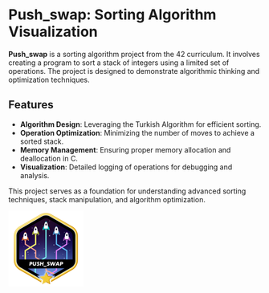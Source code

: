 # Push_swap: Sorting Algorithm Visualization

**Push_swap** is a sorting algorithm project from the 42 curriculum. It involves creating a program to sort a stack of integers using a limited set of operations. The project is designed to demonstrate algorithmic thinking and optimization techniques.

## Features

- **Algorithm Design**: Leveraging the Turkish Algorithm for efficient sorting.
- **Operation Optimization**: Minimizing the number of moves to achieve a sorted stack.
- **Memory Management**: Ensuring proper memory allocation and deallocation in C.
- **Visualization**: Detailed logging of operations for debugging and analysis.

This project serves as a foundation for understanding advanced sorting techniques, stack manipulation, and algorithm optimization.


![push-swapm](push_swapm.png)
